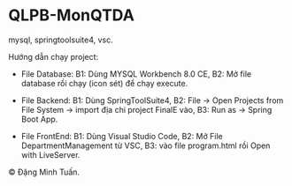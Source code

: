 # QLPB-MonQTDA
mysql, springtoolsuite4, vsc.

Hướng dẫn chạy project:
- File Database: 
B1: Dùng MYSQL Workbench 8.0 CE,
B2: Mở file database rồi chạy (icon sét) để chạy execute.

- File Backend:
B1: Dùng SpringToolSuite4,
B2: File -> Open Projects from File System -> import địa chi project FinalE vào,
B3: Run as -> Spring Boot App.

- File FrontEnd:
B1: Dùng Visual Studio Code, 
B2: Mở File DepartmentManagement từ VSC, 
B3: vào file program.html rồi Open with LiveServer.

© Đặng Minh Tuấn.
